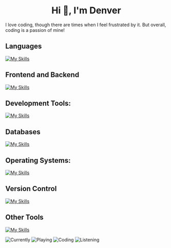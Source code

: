 <h1 align="center">Hi 👋, I'm Denver</h1>
<p>I love coding, though there are times when I feel frustrated by it. But overall, coding is a passion of mine!</p>


<h2>Languages </h2>

[![My Skills](https://skillicons.dev/icons?i=cpp,cs,java,py,js,ts&theme=dark)](https://skillicons.dev)  

<h2>Frontend and Backend</h2>

[![My Skills](https://skillicons.dev/icons?i=html,css,tailwind,bootstrap,react,nextjs,redux,vite,flask,dotnet&theme=dark)](https://skillicons.dev)


<h2>Development Tools:</h2>

[![My Skills](https://skillicons.dev/icons?i=vscode,visualstudio,eclipse,pycharm&theme=dark)](https://skillicons.dev)

<h2>Databases </h2>


[![My Skills](https://skillicons.dev/icons?i=sqlite,mysql&theme=dark)](https://skillicons.dev)


<h2>Operating Systems: </h2>

[![My Skills](https://skillicons.dev/icons?i=apple,linux,ubuntu,windows&theme=dark)](https://skillicons.dev) 

<h2>Version Control</h2> 

[![My Skills](https://skillicons.dev/icons?i=git,github&theme=dark)](https://skillicons.dev) 

<h2>Other Tools </h2>

[![My Skills](https://skillicons.dev/icons?i=bash,regex,figma,npm,powershell,pr,stackoverflow,selenium,unreal&theme=dark)](https://skillicons.dev) 


![Currently](https://img.shields.io/badge/currently-online-green?style=flat-square)
![Playing](https://img.shields.io/badge/playing-nothing%20rn-blue?style=flat-square)
![Coding](https://img.shields.io/badge/coding-nothing%20rn-blue?style=flat-square&logo=visualstudiocode)
![Listening](https://img.shields.io/badge/listening%20to-nothing%20rn-green?style=flat-square&logo=spotify)

